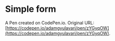 # Simple form

A Pen created on CodePen.io. Original URL: [https://codepen.io/adamgyulavari/pen/zYGyqOW](https://codepen.io/adamgyulavari/pen/zYGyqOW).


